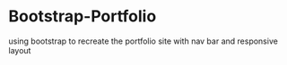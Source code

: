 # Bootstrap-Portfolio
using bootstrap to recreate the portfolio site with nav bar and responsive layout 

